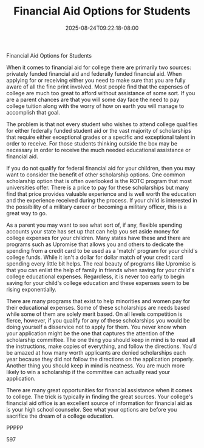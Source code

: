 ﻿---
title: "Financial Aid Options for Students"
date: 2025-08-24T09:22:18-08:00
description: "Education Tips for Web Success"
featured_image: "/images/Education.jpg"
tags: ["Education"]
---

Financial Aid Options for Students

When it comes to financial aid for college there are primarily two sources: privately funded financial aid and federally funded financial aid. When applying for or receiving either you need to make sure that you are fully aware of all the fine print involved. Most people find that the expenses of college are much too great to afford without assistance of some sort. If you are a parent chances are that you will some day face the need to pay college tuition along with the worry of how on earth you will manage to accomplish that goal.

The problem is that not every student who wishes to attend college qualifies for either federally funded student aid or the vast majority of scholarships that require either exceptional grades or a specific and exceptional talent in order to receive. For those students thinking outside the box may be necessary in order to receive the much needed educational assistance or financial aid. 

If you do not qualify for federal financial aid for your children, then you may want to consider the benefit of other scholarship options. One common scholarship option that is often overlooked is the ROTC program that most universities offer. There is a price to pay for these scholarships but many find that price provides valuable experience and is well worth the education and the experience received during the process. If your child is interested in the possibility of a military career or becoming a military officer, this is a great way to go. 

As a parent you may want to see what sort of, if any, flexible spending accounts your state has set up that can help you set aside money for college expenses for your children. Many states have these and there are programs such as Upromise that allows you and others to dedicate the spending from a credit card to be used as a 'match' program for your child's college funds. While it isn't a dollar for dollar match of your credit card spending every little bit helps. The real beauty of programs like Upromise is that you can enlist the help of family in friends when saving for your child's college educational expenses. Regardless, it is never too early to begin saving for your child's college education and these expenses seem to be rising exponentially.

There are many programs that exist to help minorities and women pay for their educational expenses. Some of these scholarships are needs based while some of them are solely merit based. On all levels competition is fierce, however, if you qualify for any of these scholarships you would be doing yourself a disservice not to apply for them. You never know when your application might be the one that captures the attention of the scholarship committee. The one thing you should keep in mind is to read all the instructions, make copies of everything, and follow the directions. You'd be amazed at how many worth applicants are denied scholarships each year because they did not follow the directions on the application properly. Another thing you should keep in mind is neatness. You are much more likely to win a scholarship if the committee can actually read your application.

There are many great opportunities for financial assistance when it comes to college. The trick is typically in finding the great sources. Your college's financial aid office is an excellent source of information for financial aid as is your high school counselor. See what your options are before you sacrifice the dream of a college education.

PPPPP

597

